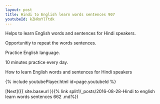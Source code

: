 ```yaml
---
layout: post
title: Hindi to English learn words sentences 907 
youtubeId: kZHRoYlTtdk
---
```

 
 
Helps to learn English words and sentences for Hindi speakers.

Opportunitiy to repeat the words sentences. 

Practice English language. 
 
10 minutes practice every day. 
 
How to learn English words and sentences for Hindi speakers 
 
{% include youtubePlayer.html id=page.youtubeId %}
 
 
[Next]({{ site.baseurl }}{% link  split1/_posts/2016-08-28-Hindi to english learn words sentences 662 .md%})
 
